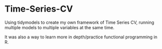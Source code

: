 # Time-Series-CV
Using tidymodels to create my own framework of Time Series CV, running multiple models to multiple variables at the same time.

It was also a way to learn more in depth/practice functional programming in R.
